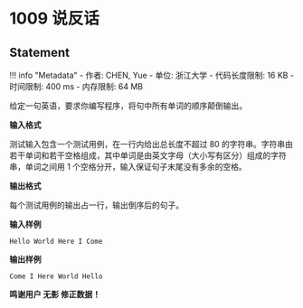 
# 1009 说反话

## Statement

!!! info "Metadata"
    - 作者: CHEN, Yue
    - 单位: 浙江大学
    - 代码长度限制: 16 KB
    - 时间限制: 400 ms
    - 内存限制: 64 MB

给定一句英语，要求你编写程序，将句中所有单词的顺序颠倒输出。

**输入格式**

测试输入包含一个测试用例，在一行内给出总长度不超过 80 的字符串。字符串由若干单词和若干空格组成，其中单词是由英文字母（大小写有区分）组成的字符串，单词之间用 1 个空格分开，输入保证句子末尾没有多余的空格。

**输出格式**

每个测试用例的输出占一行，输出倒序后的句子。

**输入样例**
```plaintext
Hello World Here I Come

```

**输出样例**
```plaintext
Come I Here World Hello

```

**鸣谢用户 无影 修正数据！**
